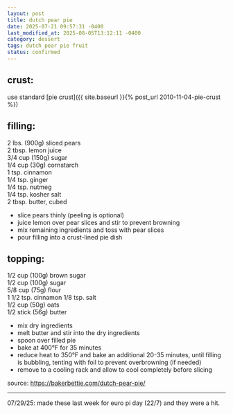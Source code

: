```yaml
---
layout: post
title: dutch pear pie
date: 2025-07-21 09:57:31 -0400
last_modified_at: 2025-08-05T13:12:11 -0400
category: dessert
tags: dutch pear pie fruit
status: confirmed
---
```

## crust:

use standard [pie crust]({{ site.baseurl }}{% post_url 2010-11-04-pie-crust %})

## filling:

2 lbs. (900g) sliced pears  
2 tbsp. lemon juice  
3/4 cup (150g) sugar  
1/4 cup (30g) cornstarch  
1 tsp. cinnamon  
1/4 tsp. ginger  
1/4 tsp. nutmeg  
1/4 tsp. kosher salt  
2 tbsp. butter, cubed  
* slice pears thinly (peeling is optional)
* juice lemon over pear slices and stir to prevent browning
* mix remaining ingredients and toss with pear slices
* pour filling into a crust-lined pie dish

## topping:

1/2 cup (100g) brown sugar  
1/2 cup (100g) sugar  
5/8 cup (75g) flour  
1 1/2 tsp. cinnamon
1/8 tsp. salt  
1/2 cup (50g) oats  
1/2 stick (56g) butter  
* mix dry ingredients
* melt butter and stir into the dry ingredients
* spoon over filled pie
* bake at 400°F for 35 minutes
* reduce heat to 350°F and bake an additional 20-35 minutes, until filling is bubbling,
  tenting with foil to prevent overbrowning (if needed)
* remove to a cooling rack and allow to cool completely before slicing

source: <https://bakerbettie.com/dutch-pear-pie/>

---

07/29/25: made these last week for euro pi day (22/7) and they were a hit.
